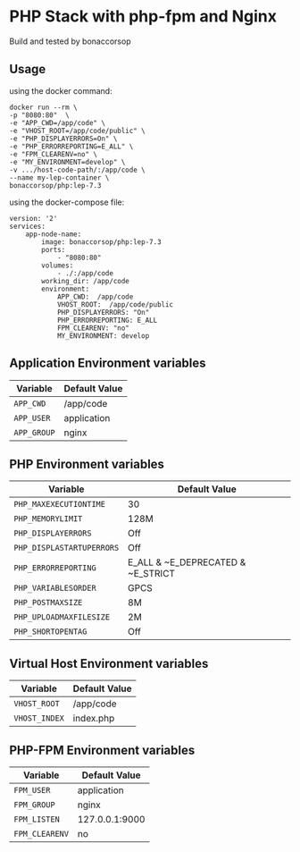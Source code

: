 # PHP Stack with php-fpm and Nginx 

Build and tested by bonaccorsop

## Usage

using the docker command:
```
docker run --rm \
-p "8080:80"  \
-e "APP_CWD=/app/code" \
-e "VHOST_ROOT=/app/code/public" \
-e "PHP_DISPLAYERRORS=On" \
-e "PHP_ERRORREPORTING=E_ALL" \
-e "FPM_CLEARENV=no" \
-e "MY_ENVIRONMENT=develop" \
-v .../host-code-path/:/app/code \
--name my-lep-container \
bonaccorsop/php:lep-7.3
```

using the docker-compose file:
```
version: '2'
services:
    app-node-name:
        image: bonaccorsop/php:lep-7.3
        ports:
            - "8080:80"
        volumes:
            - ./:/app/code
        working_dir: /app/code
        environment:
            APP_CWD:  /app/code
            VHOST_ROOT:  /app/code/public
            PHP_DISPLAYERRORS: "On"
            PHP_ERRORREPORTING: E_ALL
            FPM_CLEARENV: "no"
            MY_ENVIRONMENT: develop
```

## Application Environment variables

Variable              | Default Value
--------------------- |  ------------------------------------------------------------------------------
`APP_CWD`          | /app/code
`APP_USER`     | application
`APP_GROUP`     | nginx

## PHP Environment variables

Variable              | Default Value
--------------------- |  ------------------------------------------------------------------------------
`PHP_MAXEXECUTIONTIME`          | 30
`PHP_MEMORYLIMIT`     | 128M
`PHP_DISPLAYERRORS`     | Off
`PHP_DISPLASTARTUPERRORS`     | Off
`PHP_ERRORREPORTING`     | E_ALL & ~E_DEPRECATED & ~E_STRICT
`PHP_VARIABLESORDER`     | GPCS
`PHP_POSTMAXSIZE`     | 8M
`PHP_UPLOADMAXFILESIZE`     | 2M
`PHP_SHORTOPENTAG`     | Off

## Virtual Host Environment variables

Variable              | Default Value
--------------------- |  ------------------------------------------------------------------------------
`VHOST_ROOT`          | /app/code
`VHOST_INDEX`     | index.php

## PHP-FPM Environment variables

Variable              | Default Value
--------------------- |  ------------------------------------------------------------------------------
`FPM_USER`          | application
`FPM_GROUP`     | nginx
`FPM_LISTEN`      |    127.0.0.1:9000
`FPM_CLEARENV`     | no